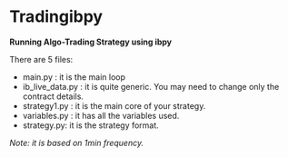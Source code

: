 # Tradingibpy

**Running Algo-Trading Strategy using ibpy**

There are 5 files:
- main.py : it is the main loop
- ib_live_data.py : it is quite generic. You may need to change only the contract details.
- strategy1.py : it is the main core of your strategy.
- variables.py : it has all the variables used.
- strategy.py: it is the strategy format.


*Note: it is based on 1min frequency.*
